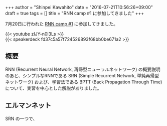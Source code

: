 +++
author = "Shinpei Kawahito"
date = "2016-07-21T10:56:26+09:00"
draft = true
tags = []
title = "RNN camp #1 に参加してきました"
+++

7月20日に行われた [RNN camp #1](http://connpass.com/event/35055/) に参加してきました。

{{< youtube zIJY-n0l3Ls >}}
<br />
{{< speakerdeck fd37c5a57f724526893f68bb0be671a2 >}}

## 概要
RNN (Recurrent Neural Network, 再帰型ニューラルネットワーク) の概要説明のあと、シンプルなRNNである
SRN (Simple Recurrent Network, 単純再帰型ネットワーク) および、学習法である BPTT (Back Propagation Through Time) について、実習を中心とした解説がありました。

## エルマンネット
SRN の一つで、
